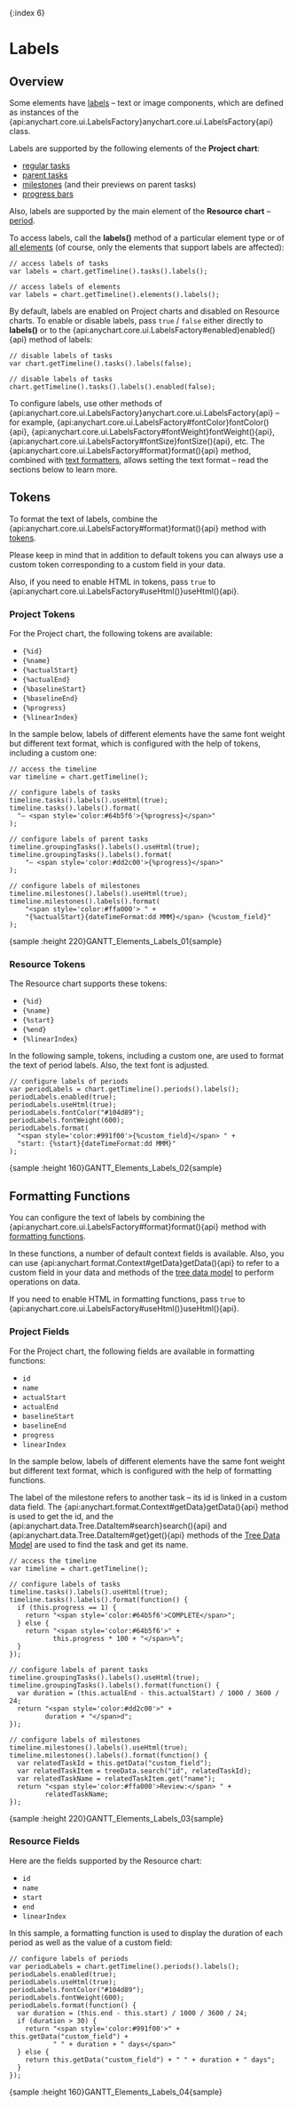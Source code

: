{:index 6}
# Labels

## Overview

Some elements have [labels](../../Common_Settings/Labels) – text or image components, which are defined as instances of the {api:anychart.core.ui.LabelsFactory}anychart.core.ui.LabelsFactory{api} class.

Labels are supported by the following elements of the **Project chart**:

* [regular tasks](Project_Chart#regular_tasks)
* [parent tasks](Project_Chart#parent_tasks)
* [milestones](Project_Chart#milestones) (and their previews on parent tasks)
* [progress bars](Project_Chart#progress_bars)

Also, labels are supported by the main element of the **Resource chart** – [period](Resource_Chart#periods).

To access labels, call the **labels()** method of a particular element type or of [all elements](All_Elements) (of course, only the elements that support labels are affected):

```
// access labels of tasks
var labels = chart.getTimeline().tasks().labels();
```

```
// access labels of elements
var labels = chart.getTimeline().elements().labels();
```

By default, labels are enabled on Project charts and disabled on Resource charts. To enable or disable labels, pass `true` / `false` either directly to **labels()** or to the {api:anychart.core.ui.LabelsFactory#enabled}enabled(){api} method of labels:

```
// disable labels of tasks
var chart.getTimeline().tasks().labels(false);
```

```
// disable labels of tasks
chart.getTimeline().tasks().labels().enabled(false);
```

To configure labels, use other methods of {api:anychart.core.ui.LabelsFactory}anychart.core.ui.LabelsFactory{api} – for example, {api:anychart.core.ui.LabelsFactory#fontColor}fontColor(){api}, {api:anychart.core.ui.LabelsFactory#fontWeight}fontWeight(){api}, {api:anychart.core.ui.LabelsFactory#fontSize}fontSize(){api}, etc. The {api:anychart.core.ui.LabelsFactory#format}format(){api} method, combined with [text formatters](../../Common_Settings/Text_Formatters), allows setting the text format – read the sections below to learn more.

## Tokens

To format the text of labels, combine the {api:anychart.core.ui.LabelsFactory#format}format(){api} method with [tokens](../../Common_Settings/Text_Formatters#string_tokens).

Please keep in mind that in addition to default tokens you can always use a custom token corresponding to a custom field in your data.

Also, if you need to enable HTML in tokens, pass `true` to {api:anychart.core.ui.LabelsFactory#useHtml()}useHtml(){api}.

### Project Tokens

For the Project chart, the following tokens are available:

* `{%id}`
* `{%name}`
* `{%actualStart}`
* `{%actualEnd}`
* `{%baselineStart}`
* `{%baselineEnd}`
* `{%progress}`
* `{%linearIndex}`

In the sample below, labels of different elements have the same font weight but different text format, which is configured with the help of tokens, including a custom one:

```
// access the timeline
var timeline = chart.getTimeline();

// configure labels of tasks
timeline.tasks().labels().useHtml(true);
timeline.tasks().labels().format(
  "– <span style='color:#64b5f6'>{%progress}</span>"
);

// configure labels of parent tasks
timeline.groupingTasks().labels().useHtml(true);
timeline.groupingTasks().labels().format(
    "– <span style='color:#dd2c00'>{%progress}</span>"
);

// configure labels of milestones
timeline.milestones().labels().useHtml(true);
timeline.milestones().labels().format(
    "<span style='color:#ffa000'> " +
    "{%actualStart}{dateTimeFormat:dd MMM}</span> {%custom_field}"
);
```

{sample :height 220}GANTT\_Elements\_Labels\_01{sample}

### Resource Tokens

The Resource chart supports these tokens:

* `{%id}`
* `{%name}`
* `{%start}`
* `{%end}`
* `{%linearIndex}`

In the following sample, tokens, including a custom one, are used to format the text of period labels. Also, the text font is adjusted.

```
// configure labels of periods
var periodLabels = chart.getTimeline().periods().labels();
periodLabels.enabled(true);
periodLabels.useHtml(true);
periodLabels.fontColor("#104d89");
periodLabels.fontWeight(600);
periodLabels.format(
  "<span style='color:#991f00'>{%custom_field}</span> " +
  "start: {%start}{dateTimeFormat:dd MMM}"
);
```

{sample :height 160}GANTT\_Elements\_Labels\_02{sample}

## Formatting Functions

You can configure the text of labels by combining the {api:anychart.core.ui.LabelsFactory#format}format(){api} method with [formatting functions](../../Common_Settings/Text_Formatters#formatting_functions).

In these functions, a number of default context fields is available. Also, you can use {api:anychart.format.Context#getData}getData(){api} to refer to a custom field in your data and methods of the [tree data model](../../Working_with_Data/Tree_Data_Model) to perform operations on data.

If you need to enable HTML in formatting functions, pass `true` to {api:anychart.core.ui.LabelsFactory#useHtml()}useHtml(){api}.

### Project Fields

For the Project chart, the following fields are available in formatting functions:

* `id`
* `name`
* `actualStart`
* `actualEnd`
* `baselineStart`
* `baselineEnd`
* `progress`
* `linearIndex`

In the sample below, labels of different elements have the same font weight but different text format, which is configured with the help of formatting functions.

The label of the milestone refers to another task – its id is linked in a custom data field. The  {api:anychart.format.Context#getData}getData(){api} method is used to get the id, and the {api:anychart.data.Tree.DataItem#search}search(){api} and {api:anychart.data.Tree.DataItem#get}get(){api} methods of the [Tree Data Model](../../Working_with_Data/Tree_Data_Model) are used to find the task and get its name.

```
// access the timeline
var timeline = chart.getTimeline();

// configure labels of tasks
timeline.tasks().labels().useHtml(true);
timeline.tasks().labels().format(function() {
  if (this.progress == 1) {
    return "<span style='color:#64b5f6'>COMPLETE</span>";
  } else {
    return "<span style='color:#64b5f6'>" +
           this.progress * 100 + "</span>%";
  }
});

// configure labels of parent tasks
timeline.groupingTasks().labels().useHtml(true);
timeline.groupingTasks().labels().format(function() {
  var duration = (this.actualEnd - this.actualStart) / 1000 / 3600 / 24;
  return "<span style='color:#dd2c00'>" + 
         duration + "</span>d";
});

// configure labels of milestones
timeline.milestones().labels().useHtml(true);
timeline.milestones().labels().format(function() {
  var relatedTaskId = this.getData("custom_field");
  var relatedTaskItem = treeData.search("id", relatedTaskId);
  var relatedTaskName = relatedTaskItem.get("name");
  return "<span style='color:#ffa000'>Review:</span> " +
         relatedTaskName;
});
```

{sample :height 220}GANTT\_Elements\_Labels\_03{sample}

### Resource Fields

Here are the fields supported by the Resource chart:

* `id`
* `name`
* `start`
* `end`
* `linearIndex`

In this sample, a formatting function is used to display the duration of each period as well as the value of a custom field:

```
// configure labels of periods
var periodLabels = chart.getTimeline().periods().labels();
periodLabels.enabled(true);
periodLabels.useHtml(true);
periodLabels.fontColor("#104d89");
periodLabels.fontWeight(600);
periodLabels.format(function() {
  var duration = (this.end - this.start) / 1000 / 3600 / 24;
  if (duration > 30) {
    return "<span style='color:#991f00'>" + this.getData("custom_field") +
           " " + duration + " days</span>"
  } else {  
    return this.getData("custom_field") + " " + duration + " days";
  }
});
```

{sample :height 160}GANTT\_Elements\_Labels\_04{sample}